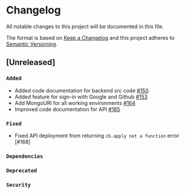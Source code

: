 
<!-- Change log file should contain history of all changes or contributions made and a reference to the PR or issue created -->

# Changelog

All notable changes to this project will be documented in this file.

The format is based on [Keep a Changelog](https://keepachangelog.com/en/1.0.0/)
and this project adheres to [Semantic Versioning](https://semver.org/spec/v2.0.0.html).

## [Unreleased]

### `Added`
- Added code documentation for backend src code [#150](https://github.com/Open-Science-Community-Saudi-Arabia/MOOCs/pull/150)
- Added feature for sign-in with Google and Github [#153](https://github.com/Open-Science-Community-Saudi-Arabia/MOOCs/pull/153)
- Add MongoURI for all working environments [#164](https://github.com/Open-Science-Community-Saudi-Arabia/MOOCs/pull/161)
- Improved code documentation for API [#165](https://github.com/Open-Science-Community-Saudi-Arabia/MOOCs/pull/161)

### `Fixed`
- Fixed API deployment from returning `cb.apply not a function` error [#168]

### `Dependencies`

### `Deprecated`

### `Security`
 